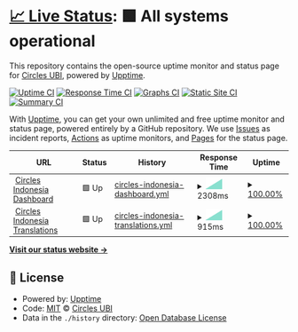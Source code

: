 # [📈 Live Status](https://status.circlesubi.id): <!--live status--> **🟩 All systems operational**

This repository contains the open-source uptime monitor and status page for [Circles UBI](https://joincircles.net), powered by [Upptime](https://github.com/upptime/upptime).

[![Uptime CI](https://github.com/CirclesUBI/status/workflows/Uptime%20CI/badge.svg)](https://github.com/CirclesUBI/status/actions?query=workflow%3A%22Uptime+CI%22)
[![Response Time CI](https://github.com/CirclesUBI/status/workflows/Response%20Time%20CI/badge.svg)](https://github.com/CirclesUBI/status/actions?query=workflow%3A%22Response+Time+CI%22)
[![Graphs CI](https://github.com/CirclesUBI/status/workflows/Graphs%20CI/badge.svg)](https://github.com/CirclesUBI/status/actions?query=workflow%3A%22Graphs+CI%22)
[![Static Site CI](https://github.com/CirclesUBI/status/workflows/Static%20Site%20CI/badge.svg)](https://github.com/CirclesUBI/status/actions?query=workflow%3A%22Static+Site+CI%22)
[![Summary CI](https://github.com/CirclesUBI/status/workflows/Summary%20CI/badge.svg)](https://github.com/CirclesUBI/status/actions?query=workflow%3A%22Summary+CI%22)

With [Upptime](https://upptime.js.org), you can get your own unlimited and free uptime monitor and status page, powered entirely by a GitHub repository. We use [Issues](https://github.com/CirclesUBI/status/issues) as incident reports, [Actions](https://github.com/CirclesUBI/status/actions) as uptime monitors, and [Pages](https://status.circlesubi.id) for the status page.

<!--start: status pages-->
<!-- This summary is generated by Upptime (https://github.com/upptime/upptime) -->
<!-- Do not edit this manually, your changes will be overwritten -->
<!-- prettier-ignore -->
| URL | Status | History | Response Time | Uptime |
| --- | ------ | ------- | ------------- | ------ |
| <img alt="" src="https://icons.duckduckgo.com/ip3/dashboard.circlesubi.id.ico" height="13"> [Circles Indonesia Dashboard](https://dashboard.circlesubi.id) | 🟩 Up | [circles-indonesia-dashboard.yml](https://github.com/CirclesUBI/status/commits/HEAD/history/circles-indonesia-dashboard.yml) | <details><summary><img alt="Response time graph" src="./graphs/circles-indonesia-dashboard/response-time-week.png" height="20"> 2308ms</summary><br><a href="https://status.circlesubi.id/history/circles-indonesia-dashboard"><img alt="Response time 2308" src="https://img.shields.io/endpoint?url=https%3A%2F%2Fraw.githubusercontent.com%2FCirclesUBI%2Fstatus%2FHEAD%2Fapi%2Fcircles-indonesia-dashboard%2Fresponse-time.json"></a><br><a href="https://status.circlesubi.id/history/circles-indonesia-dashboard"><img alt="24-hour response time 2308" src="https://img.shields.io/endpoint?url=https%3A%2F%2Fraw.githubusercontent.com%2FCirclesUBI%2Fstatus%2FHEAD%2Fapi%2Fcircles-indonesia-dashboard%2Fresponse-time-day.json"></a><br><a href="https://status.circlesubi.id/history/circles-indonesia-dashboard"><img alt="7-day response time 2308" src="https://img.shields.io/endpoint?url=https%3A%2F%2Fraw.githubusercontent.com%2FCirclesUBI%2Fstatus%2FHEAD%2Fapi%2Fcircles-indonesia-dashboard%2Fresponse-time-week.json"></a><br><a href="https://status.circlesubi.id/history/circles-indonesia-dashboard"><img alt="30-day response time 2308" src="https://img.shields.io/endpoint?url=https%3A%2F%2Fraw.githubusercontent.com%2FCirclesUBI%2Fstatus%2FHEAD%2Fapi%2Fcircles-indonesia-dashboard%2Fresponse-time-month.json"></a><br><a href="https://status.circlesubi.id/history/circles-indonesia-dashboard"><img alt="1-year response time 2308" src="https://img.shields.io/endpoint?url=https%3A%2F%2Fraw.githubusercontent.com%2FCirclesUBI%2Fstatus%2FHEAD%2Fapi%2Fcircles-indonesia-dashboard%2Fresponse-time-year.json"></a></details> | <details><summary><a href="https://status.circlesubi.id/history/circles-indonesia-dashboard">100.00%</a></summary><a href="https://status.circlesubi.id/history/circles-indonesia-dashboard"><img alt="All-time uptime 100.00%" src="https://img.shields.io/endpoint?url=https%3A%2F%2Fraw.githubusercontent.com%2FCirclesUBI%2Fstatus%2FHEAD%2Fapi%2Fcircles-indonesia-dashboard%2Fuptime.json"></a><br><a href="https://status.circlesubi.id/history/circles-indonesia-dashboard"><img alt="24-hour uptime 100.00%" src="https://img.shields.io/endpoint?url=https%3A%2F%2Fraw.githubusercontent.com%2FCirclesUBI%2Fstatus%2FHEAD%2Fapi%2Fcircles-indonesia-dashboard%2Fuptime-day.json"></a><br><a href="https://status.circlesubi.id/history/circles-indonesia-dashboard"><img alt="7-day uptime 100.00%" src="https://img.shields.io/endpoint?url=https%3A%2F%2Fraw.githubusercontent.com%2FCirclesUBI%2Fstatus%2FHEAD%2Fapi%2Fcircles-indonesia-dashboard%2Fuptime-week.json"></a><br><a href="https://status.circlesubi.id/history/circles-indonesia-dashboard"><img alt="30-day uptime 100.00%" src="https://img.shields.io/endpoint?url=https%3A%2F%2Fraw.githubusercontent.com%2FCirclesUBI%2Fstatus%2FHEAD%2Fapi%2Fcircles-indonesia-dashboard%2Fuptime-month.json"></a><br><a href="https://status.circlesubi.id/history/circles-indonesia-dashboard"><img alt="1-year uptime 100.00%" src="https://img.shields.io/endpoint?url=https%3A%2F%2Fraw.githubusercontent.com%2FCirclesUBI%2Fstatus%2FHEAD%2Fapi%2Fcircles-indonesia-dashboard%2Fuptime-year.json"></a></details>
| <img alt="" src="https://icons.duckduckgo.com/ip3/translations.circlesubi.id.ico" height="13"> [Circles Indonesia Translations](https://translations.circlesubi.id) | 🟩 Up | [circles-indonesia-translations.yml](https://github.com/CirclesUBI/status/commits/HEAD/history/circles-indonesia-translations.yml) | <details><summary><img alt="Response time graph" src="./graphs/circles-indonesia-translations/response-time-week.png" height="20"> 915ms</summary><br><a href="https://status.circlesubi.id/history/circles-indonesia-translations"><img alt="Response time 915" src="https://img.shields.io/endpoint?url=https%3A%2F%2Fraw.githubusercontent.com%2FCirclesUBI%2Fstatus%2FHEAD%2Fapi%2Fcircles-indonesia-translations%2Fresponse-time.json"></a><br><a href="https://status.circlesubi.id/history/circles-indonesia-translations"><img alt="24-hour response time 915" src="https://img.shields.io/endpoint?url=https%3A%2F%2Fraw.githubusercontent.com%2FCirclesUBI%2Fstatus%2FHEAD%2Fapi%2Fcircles-indonesia-translations%2Fresponse-time-day.json"></a><br><a href="https://status.circlesubi.id/history/circles-indonesia-translations"><img alt="7-day response time 915" src="https://img.shields.io/endpoint?url=https%3A%2F%2Fraw.githubusercontent.com%2FCirclesUBI%2Fstatus%2FHEAD%2Fapi%2Fcircles-indonesia-translations%2Fresponse-time-week.json"></a><br><a href="https://status.circlesubi.id/history/circles-indonesia-translations"><img alt="30-day response time 915" src="https://img.shields.io/endpoint?url=https%3A%2F%2Fraw.githubusercontent.com%2FCirclesUBI%2Fstatus%2FHEAD%2Fapi%2Fcircles-indonesia-translations%2Fresponse-time-month.json"></a><br><a href="https://status.circlesubi.id/history/circles-indonesia-translations"><img alt="1-year response time 915" src="https://img.shields.io/endpoint?url=https%3A%2F%2Fraw.githubusercontent.com%2FCirclesUBI%2Fstatus%2FHEAD%2Fapi%2Fcircles-indonesia-translations%2Fresponse-time-year.json"></a></details> | <details><summary><a href="https://status.circlesubi.id/history/circles-indonesia-translations">100.00%</a></summary><a href="https://status.circlesubi.id/history/circles-indonesia-translations"><img alt="All-time uptime 100.00%" src="https://img.shields.io/endpoint?url=https%3A%2F%2Fraw.githubusercontent.com%2FCirclesUBI%2Fstatus%2FHEAD%2Fapi%2Fcircles-indonesia-translations%2Fuptime.json"></a><br><a href="https://status.circlesubi.id/history/circles-indonesia-translations"><img alt="24-hour uptime 100.00%" src="https://img.shields.io/endpoint?url=https%3A%2F%2Fraw.githubusercontent.com%2FCirclesUBI%2Fstatus%2FHEAD%2Fapi%2Fcircles-indonesia-translations%2Fuptime-day.json"></a><br><a href="https://status.circlesubi.id/history/circles-indonesia-translations"><img alt="7-day uptime 100.00%" src="https://img.shields.io/endpoint?url=https%3A%2F%2Fraw.githubusercontent.com%2FCirclesUBI%2Fstatus%2FHEAD%2Fapi%2Fcircles-indonesia-translations%2Fuptime-week.json"></a><br><a href="https://status.circlesubi.id/history/circles-indonesia-translations"><img alt="30-day uptime 100.00%" src="https://img.shields.io/endpoint?url=https%3A%2F%2Fraw.githubusercontent.com%2FCirclesUBI%2Fstatus%2FHEAD%2Fapi%2Fcircles-indonesia-translations%2Fuptime-month.json"></a><br><a href="https://status.circlesubi.id/history/circles-indonesia-translations"><img alt="1-year uptime 100.00%" src="https://img.shields.io/endpoint?url=https%3A%2F%2Fraw.githubusercontent.com%2FCirclesUBI%2Fstatus%2FHEAD%2Fapi%2Fcircles-indonesia-translations%2Fuptime-year.json"></a></details>

<!--end: status pages-->

[**Visit our status website →**](https://status.circlesubi.id)

## 📄 License

- Powered by: [Upptime](https://github.com/upptime/upptime)
- Code: [MIT](./LICENSE) © [Circles UBI](https://joincircles.net)
- Data in the `./history` directory: [Open Database License](https://opendatacommons.org/licenses/odbl/1-0/)
